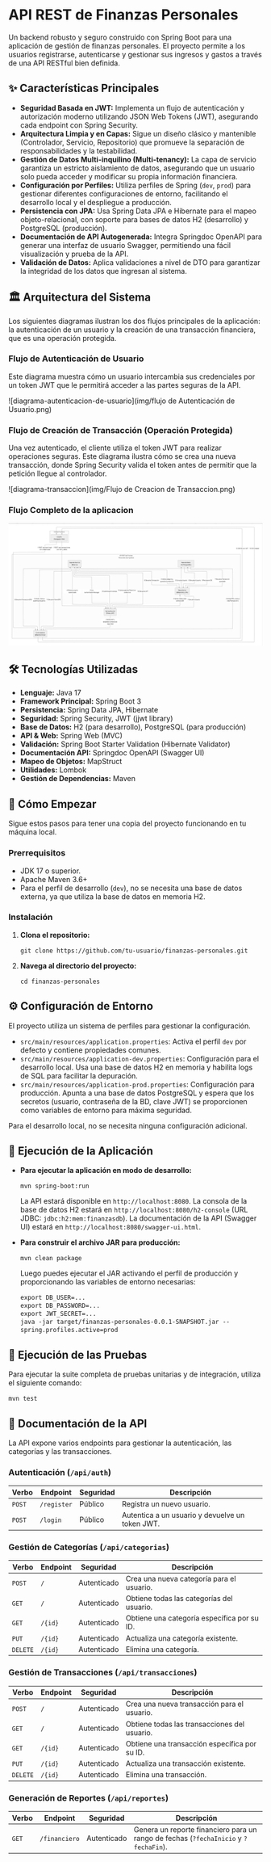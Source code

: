 # **API REST de Finanzas Personales**

Un backend robusto y seguro construido con Spring Boot para una aplicación de gestión de finanzas personales. El proyecto permite a los usuarios registrarse, autenticarse y gestionar sus ingresos y gastos a través de una API RESTful bien definida.

## **✨ Características Principales**

- **Seguridad Basada en JWT:** Implementa un flujo de autenticación y autorización moderno utilizando JSON Web Tokens (JWT), asegurando cada endpoint con Spring Security.
- **Arquitectura Limpia y en Capas:** Sigue un diseño clásico y mantenible (Controlador, Servicio, Repositorio) que promueve la separación de responsabilidades y la testabilidad.
- **Gestión de Datos Multi-inquilino (Multi-tenancy):** La capa de servicio garantiza un estricto aislamiento de datos, asegurando que un usuario solo pueda acceder y modificar su propia información financiera.
- **Configuración por Perfiles:** Utiliza perfiles de Spring (`dev`, `prod`) para gestionar diferentes configuraciones de entorno, facilitando el desarrollo local y el despliegue a producción.
- **Persistencia con JPA:** Usa Spring Data JPA e Hibernate para el mapeo objeto-relacional, con soporte para bases de datos H2 (desarrollo) y PostgreSQL (producción).
- **Documentación de API Autogenerada:** Integra Springdoc OpenAPI para generar una interfaz de usuario Swagger, permitiendo una fácil visualización y prueba de la API.
- **Validación de Datos:** Aplica validaciones a nivel de DTO para garantizar la integridad de los datos que ingresan al sistema.

## **🏛️ Arquitectura del Sistema**

Los siguientes diagramas ilustran los dos flujos principales de la aplicación: la autenticación de un usuario y la creación de una transacción financiera, que es una operación protegida.

### **Flujo de Autenticación de Usuario**

Este diagrama muestra cómo un usuario intercambia sus credenciales por un token JWT que le permitirá acceder a las partes seguras de la API.

![diagrama-autenticacion-de-usuario](img/flujo de Autenticación de Usuario.png)

### **Flujo de Creación de Transacción (Operación Protegida)**

Una vez autenticado, el cliente utiliza el token JWT para realizar operaciones seguras. Este diagrama ilustra cómo se crea una nueva transacción, donde Spring Security valida el token antes de permitir que la petición llegue al controlador.

![diagrama-transaccion](img/Flujo de Creacion de Transaccion.png)

### **Flujo Completo de la aplicacion**

![flujo-completo](img/flujo%20completo.png)

## **🛠️ Tecnologías Utilizadas**

- **Lenguaje:** Java 17
- **Framework Principal:** Spring Boot 3
- **Persistencia:** Spring Data JPA, Hibernate
- **Seguridad:** Spring Security, JWT (jjwt library)
- **Base de Datos:** H2 (para desarrollo), PostgreSQL (para producción)
- **API & Web:** Spring Web (MVC)
- **Validación:** Spring Boot Starter Validation (Hibernate Validator)
- **Documentación API:** Springdoc OpenAPI (Swagger UI)
- **Mapeo de Objetos:** MapStruct
- **Utilidades:** Lombok
- **Gestión de Dependencias:** Maven

## **🚀 Cómo Empezar**

Sigue estos pasos para tener una copia del proyecto funcionando en tu máquina local.

### **Prerrequisitos**

- JDK 17 o superior.
- Apache Maven 3.6+
- Para el perfil de desarrollo (`dev`), no se necesita una base de datos externa, ya que utiliza la base de datos en memoria H2.

### **Instalación**

1. **Clona el repositorio:**

    ```
    git clone https://github.com/tu-usuario/finanzas-personales.git
    
    ```

2. **Navega al directorio del proyecto:**

    ```
    cd finanzas-personales
    
    ```


## **⚙️ Configuración de Entorno**

El proyecto utiliza un sistema de perfiles para gestionar la configuración.

- `src/main/resources/application.properties`: Activa el perfil `dev` por defecto y contiene propiedades comunes.
- `src/main/resources/application-dev.properties`: Configuración para el desarrollo local. Usa una base de datos H2 en memoria y habilita logs de SQL para facilitar la depuración.
- `src/main/resources/application-prod.properties`: Configuración para producción. Apunta a una base de datos PostgreSQL y espera que los secretos (usuario, contraseña de la BD, clave JWT) se proporcionen como variables de entorno para máxima seguridad.

Para el desarrollo local, no se necesita ninguna configuración adicional.

## **🏃 Ejecución de la Aplicación**

- **Para ejecutar la aplicación en modo de desarrollo:**

    ```
    mvn spring-boot:run
    
    ```

  La API estará disponible en `http://localhost:8080`. La consola de la base de datos H2 estará en `http://localhost:8080/h2-console` (URL JDBC: `jdbc:h2:mem:finanzasdb`). La documentación de la API (Swagger UI) estará en `http://localhost:8080/swagger-ui.html`.

- **Para construir el archivo JAR para producción:**

    ```
    mvn clean package
    
    ```

  Luego puedes ejecutar el JAR activando el perfil de producción y proporcionando las variables de entorno necesarias:

    ```
    export DB_USER=...
    export DB_PASSWORD=...
    export JWT_SECRET=...
    java -jar target/finanzas-personales-0.0.1-SNAPSHOT.jar --spring.profiles.active=prod
    
    ```


## **🧪 Ejecución de las Pruebas**

Para ejecutar la suite completa de pruebas unitarias y de integración, utiliza el siguiente comando:

```
mvn test

```

## **📖 Documentación de la API**

La API expone varios endpoints para gestionar la autenticación, las categorías y las transacciones.

### **Autenticación (`/api/auth`)**

| **Verbo** | **Endpoint** | **Seguridad** | **Descripción** |
| --- | --- | --- | --- |
| `POST` | `/register` | Público | Registra un nuevo usuario. |
| `POST` | `/login` | Público | Autentica a un usuario y devuelve un token JWT. |

### **Gestión de Categorías (`/api/categorias`)**

| **Verbo** | **Endpoint** | **Seguridad** | **Descripción** |
| --- | --- | --- | --- |
| `POST` | `/` | Autenticado | Crea una nueva categoría para el usuario. |
| `GET` | `/` | Autenticado | Obtiene todas las categorías del usuario. |
| `GET` | `/{id}` | Autenticado | Obtiene una categoría específica por su ID. |
| `PUT` | `/{id}` | Autenticado | Actualiza una categoría existente. |
| `DELETE` | `/{id}` | Autenticado | Elimina una categoría. |

### **Gestión de Transacciones (`/api/transacciones`)**

| **Verbo** | **Endpoint** | **Seguridad** | **Descripción** |
| --- | --- | --- | --- |
| `POST` | `/` | Autenticado | Crea una nueva transacción para el usuario. |
| `GET` | `/` | Autenticado | Obtiene todas las transacciones del usuario. |
| `GET` | `/{id}` | Autenticado | Obtiene una transacción específica por su ID. |
| `PUT` | `/{id}` | Autenticado | Actualiza una transacción existente. |
| `DELETE` | `/{id}` | Autenticado | Elimina una transacción. |

### **Generación de Reportes (`/api/reportes`)**

| **Verbo** | **Endpoint** | **Seguridad** | **Descripción** |
| --- | --- | --- | --- |
| `GET` | `/financiero` | Autenticado | Genera un reporte financiero para un rango de fechas (`?fechaInicio` y `?fechaFin`). |